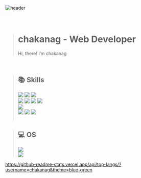 ![header](https://capsule-render.vercel.app/api?type=wave&color=0:f7cac9,100:92a8d1&height=160&section=header&text=Hi,%20I'm%20chakanag!&fontAlign=50&fontAlignY=70&fontSize=90&fontColor=000000)
<br/><br/><br/>
> # chakanag - Web Developer
> Hi, there! I’m chakanag

<br/>

> ## 📚 Skills
><img src="https://img.shields.io/badge/Java-007396?style=flat-square&logo=Java&logoColor=white"/></a>
><img src="https://img.shields.io/badge/Spring-6DB33F?style=flat-square&logo=Spring&logoColor=white"/></a>
><img src="https://img.shields.io/badge/SpringBoot-6DB33F?style=flat-square&logo=SpringBoot&logoColor=white"/></a>
><br>
><img src="https://img.shields.io/badge/JavaScript-F7DF1E?style=flat-square&logo=JavaScript&logoColor=black"/></a>
><img src="https://img.shields.io/badge/jQuery-0769AD?style=flat-square&logo=jQuery&logoColor=white"/></a>
><img src="https://img.shields.io/badge/Angular-DD0031?style=for-the-badge&logo=angular&logoColor=white"/></a>
><img src="https://img.shields.io/badge/Vue.js-4FC08D?style=flat-square&logo=Vue.js&logoColor=white"/></a> 
><br>
><img src="https://img.shields.io/badge/Flutter-02569B?style=flat-square&logo=Flutter&logoColor=white"/></a>
><br>
><img src="https://img.shields.io/badge/Oracle-F80000?style=flat-square&logo=Oracle&logoColor=white"/></a>
><img src="https://img.shields.io/badge/MySQL-4479A1?style=flat-square&logo=MySQL&logoColor=white"/></a>
><img src="https://img.shields.io/badge/MariaDB-003545?style=flat-square&logo=MariaDB&logoColor=white"/></a>
><br><br>

> ## 💻 OS
><img src="https://img.shields.io/badge/mac%20os-000000?style=for-the-badge&logo=apple&logoColor=white"/></a>
><br>
><img src="https://img.shields.io/badge/Windows-0078D6?style=for-the-badge&logo=windows&logoColor=white"/></a>
><br>

https://github-readme-stats.vercel.app/api/top-langs/?username=chakanag&theme=blue-green

